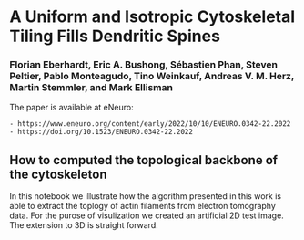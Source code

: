 # A Uniform and Isotropic Cytoskeletal Tiling Fills Dendritic Spines
### Florian Eberhardt, Eric A. Bushong, Sébastien Phan, Steven Peltier, Pablo Monteagudo, Tino Weinkauf, Andreas V. M. Herz, Martin Stemmler, and Mark Ellisman

The paper is available at eNeuro:

    - https://www.eneuro.org/content/early/2022/10/10/ENEURO.0342-22.2022
    - https://doi.org/10.1523/ENEURO.0342-22.2022

## How to computed the topological backbone of the cytoskeleton

In this notebook we illustrate how the algorithm presented in this work is able to extract the toplogy of actin filaments from electron tomography data. For the purose of visulization we created an artificial 2D test image. The extension to 3D is straight forward.




